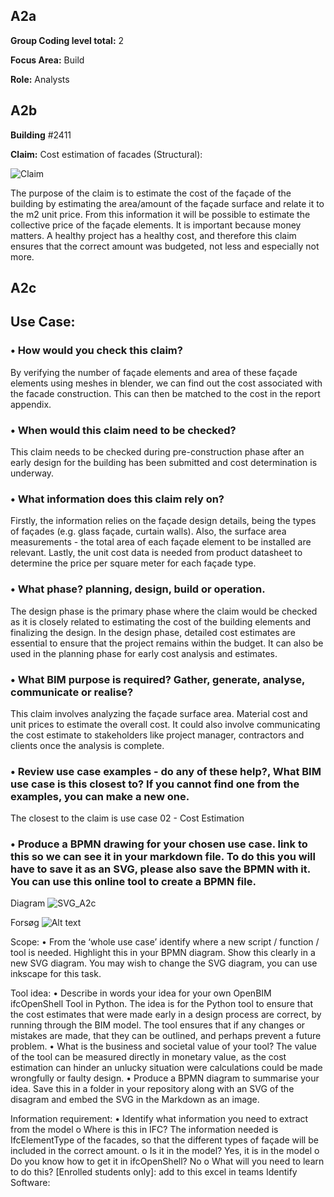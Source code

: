 ## A2a
**Group Coding level total:** 2

**Focus Area:** Build

**Role:** Analysts

## A2b
**Building** #2411

**Claim:** Cost estimation of facades (Structural):

 ![Claim](https://github.com/user-attachments/assets/e06ca37e-38bf-4d04-9617-c1fc3579b36e)


The purpose of the claim is to estimate the cost of the façade of the building by estimating the area/amount of the façade surface and relate it to the m2 unit price. From this information it will be possible to estimate the collective price of the façade elements. 
It is important because money matters. A healthy project has a healthy cost, and therefore this claim ensures that the correct amount was budgeted, not less and especially not more.

## A2c
## Use Case:
### •	How would you check this claim?
By verifying the number of façade elements and area of these façade elements using meshes in blender, we can find out the cost associated with the facade construction. This can then be matched to the cost in the report appendix.

### •	When would this claim need to be checked?
This claim needs to be checked during pre-construction phase after an early design for the building has been submitted and cost determination is underway.

### •	What information does this claim rely on?
Firstly, the information relies on the façade design details, being the types of façades (e.g. glass façade, curtain walls). Also, the surface area measurements - the total area of each façade element to be installed are relevant. Lastly, the unit cost data is needed from product datasheet to determine the price per square meter for each façade type.

### •	What phase? planning, design, build or operation.
The design phase is the primary phase where the claim would be checked as it is closely related to estimating the cost of the building elements and finalizing the design. In the design phase, detailed cost estimates are essential to ensure that the project remains within the budget. It can also be used in the planning phase for early cost analysis and estimates.

### •	What BIM purpose is required? Gather, generate, analyse, communicate or realise?
This claim involves analyzing the façade surface area. Material cost and unit prices to estimate the overall cost. It could also involve communicating the cost estimate to stakeholders like project manager, contractors and clients once the analysis is complete. 

### •	Review use case examples - do any of these help?, What BIM use case is this closest to? If you cannot find one from the examples, you can make a new one.
The closest to the claim is use case 02 - Cost Estimation 

### •	Produce a BPMN drawing for your chosen use case. link to this so we can see it in your markdown file. To do this you will have to save it as an SVG, please also save the BPMN with it. You can use this online tool to create a BPMN file.

Diagram
![SVG_A2c](https://fwtbbmf399.execute-api.us-east-1.amazonaws.com/Prod/svg?source=https://github.com/A11016/BIManalyst_g_41/blob/main/A2/IMG/SVG_A2c&name=sample.svg)

Forsøg
![Alt text](/IMG/diagram.svg)

Scope:
•	From the ‘whole use case’ identify where a new script / function / tool is needed. Highlight this in your BPMN diagram. Show this clearly in a new SVG diagram. You may wish to change the SVG diagram, you can use inkscape for this task.


Tool idea:
•	Describe in words your idea for your own OpenBIM ifcOpenShell Tool in Python.
The idea is for the Python tool to ensure that the cost estimates that were made early in a design process are correct, by running through the BIM model. The tool ensures that if any changes or mistakes are made, that they can be outlined, and perhaps prevent a future problem.
•	What is the business and societal value of your tool?
The value of the tool can be measured directly in monetary value, as the cost estimation can hinder an unlucky situation were calculations could be made wrongfully or faulty design.
•	Produce a BPMN diagram to summarise your idea. Save this in a folder in your repository along with an SVG of the disagram and embed the SVG in the Markdown as an image.

Information requirement:
•	Identify what information you need to extract from the model
o	Where is this in IFC?
The information needed is IfcElementType of the facades, so that the different types of façade will be included in the correct amount. 
o	Is it in the model?
Yes, it is in the model
o	Do you know how to get it in ifcOpenShell?
No
o	What will you need to learn to do this? [Enrolled students only]: add to this excel in teams
Identify Software:

